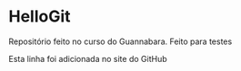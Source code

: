 # HelloGit
 Repositório feito no curso do Guannabara.
 Feito para testes

 Esta linha foi adicionada no site do GitHub
